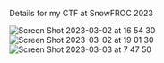 Details for my CTF at SnowFROC 2023




![Screen Shot 2023-03-02 at 16 54 30](https://user-images.githubusercontent.com/71115970/222752119-d7d382ff-aabf-4320-957e-ad15d1db8475.png)
![Screen Shot 2023-03-02 at 19 01 30](https://user-images.githubusercontent.com/71115970/222752122-e5956e32-8878-49d2-9b87-7506897bf727.png)
![Screen Shot 2023-03-03 at 7 47 50](https://user-images.githubusercontent.com/71115970/222752125-ccc20255-e63d-45ea-916a-6f7fe8c12ae2.png)

